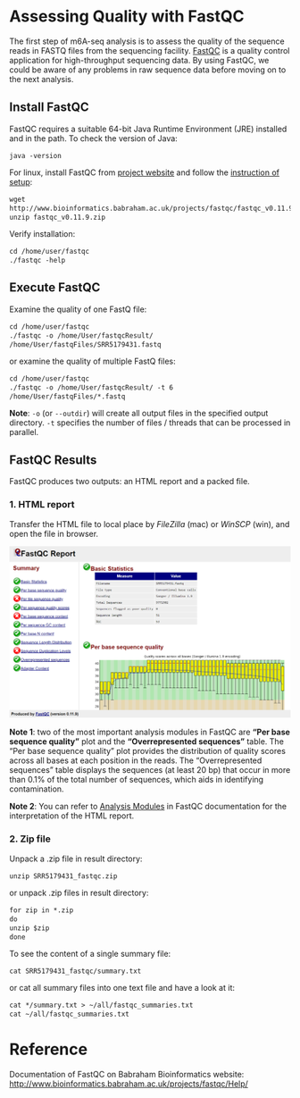 # Assessing Quality with FastQC

The first step of m6A-seq analysis is to assess the quality of the sequence reads in FASTQ files from the sequencing facility. [FastQC](http://www.bioinformatics.babraham.ac.uk/projects/fastqc/) is a quality control application for high-throughput sequencing data. By using FastQC, we could be aware of any problems in raw sequence data before moving on to the next analysis. 

## Install FastQC

FastQC requires a suitable 64-bit Java Runtime Environment (JRE) installed and in the path. To check the version of Java:

```shell
java -version
```

For linux, install FastQC from [project website](http://www.bioinformatics.babraham.ac.uk/projects/download.html#fastqc) and follow the [instruction of setup](https://raw.githubusercontent.com/s-andrews/FastQC/master/INSTALL.txt):

```shell
wget http://www.bioinformatics.babraham.ac.uk/projects/fastqc/fastqc_v0.11.9.zip
unzip fastqc_v0.11.9.zip
```

Verify installation:

```shell
cd /home/user/fastqc
./fastqc -help
```

## Execute FastQC

Examine the quality of one FastQ file:

```shell
cd /home/user/fastqc
./fastqc -o /home/User/fastqcResult/ /home/User/fastqFiles/SRR5179431.fastq
```

or examine the quality of multiple FastQ files:

```shell
cd /home/user/fastqc
./fastqc -o /home/User/fastqcResult/ -t 6 /home/User/fastqFiles/*.fastq
```

**Note**: `-o` (or `--outdir`) will create all output files in the specified output directory. `-t` specifies the number of files / threads that can be processed in parallel.

## FastQC Results

FastQC produces two outputs: an HTML report and a packed file.

### 1. HTML report

Transfer the HTML file to local place by *FileZilla* (mac) or *WinSCP* (win), and open the file in browser.

![fastqc_html_report](../assets/images/M1/fastqc_html_report.png)

**Note 1**: two of the most important analysis modules in FastQC are **“Per base sequence quality”** plot and the **“Overrepresented sequences”** table. The “Per base sequence quality” plot provides the distribution of quality scores across all bases at each position in the reads. The “Overrepresented sequences” table displays the sequences (at least 20 bp) that occur in more than 0.1% of the total number of sequences, which aids in identifying contamination. 

**Note 2**: You can refer to [Analysis Modules](http://www.bioinformatics.babraham.ac.uk/projects/fastqc/Help/3%20Analysis%20Modules/) in FastQC documentation for the interpretation of the HTML report. 

### 2. Zip file

Unpack a .zip file in result directory:

```shell
unzip SRR5179431_fastqc.zip
```

or unpack .zip files in result directory:

```shell
for zip in *.zip
do
unzip $zip
done
```

To see the content of a single summary file:

```shell
cat SRR5179431_fastqc/summary.txt
```

or cat all summary files into one text file and have a look at it:

```shell
cat */summary.txt > ~/all/fastqc_summaries.txt
cat ~/all/fastqc_summaries.txt
```

# Reference

Documentation of FastQC on Babraham Bioinformatics website: http://www.bioinformatics.babraham.ac.uk/projects/fastqc/Help/



